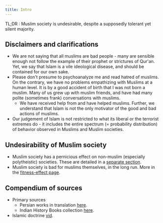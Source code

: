 ```yaml
---
title: Intro
---
```


TL;DR : Muslim society is undesirable, despite a supposedly tolerant yet silent majority.

## Disclaimers and clarifications

- We are not saying that all muslims are bad people - many are sensible enough not follow the example of their prophet or strictures of Qur'an. Yet, we say that Islam is a vile ideological disease, and should be contained for our own sake.
- Please don't presume to psychoanalyze me and read hatred of muslims. On the contrary, we have no problems empathizing with Muslims at a human level. It is by a good accident of birth that I was not born a muslim. Many of us grew up with muslim friends, and have had many polite (sometimes frank) conversations with muslims.
    - We have received help from and have helped muslims. Further, we understand that Islam is not the only motivator of the good and bad actions of muslims.
- Our judgement of Islam is not restricted to what its liberal or the terrorist extremes do - it includes the entire spectrum (= probability distribution) of behavior observed in Muslims and Muslim societies.

## Undesirability of Muslim society

- Muslim society has a pernicious effect on non-muslim (especially polytheistic) societies. These are detailed in a [separate section](../constituent-subversion/).
- Muslim society is bad for muslims themselves, in the long run. More in the [fitness-effect page](../fitness-effect/).


## Compendium of sources

- Primary sources
    - Persian works in translation [here](http://persian.packhum.org/persian/main?url=pf%3Ffile%3D80201017%26ct%3D116%26rqs%3D96%26rqs%3D97%26rqs%3D145%26rqs%3D146%26rqs%3D211%26rqs%3D212%26rqs%3D272%26rqs%3D273).
    - Indian History Books collection [here](http://indianhistorybooks.wordpress.com/page/6/).
- Islamic doctrine [vid](http://www.jewsnews.co.il/2015/05/09/islam-the-video-that-the-west-needs-to-watch-the-video-the-religion-of-peace-desperately-doesnt-want-you-to/).